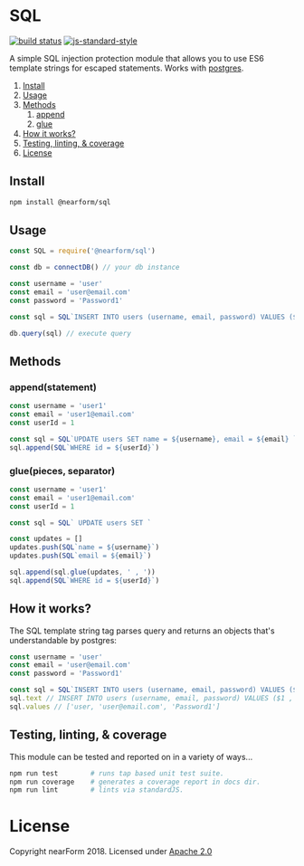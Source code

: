 # SQL
[![build status][1]][2] [![js-standard-style][3]][4]

A simple SQL injection protection module that allows you to use ES6 template strings for escaped statements. Works with [postgres](https://www.npmjs.com/package/pg).

1. [Install](#install)
2. [Usage](#usage)
3. [Methods](#methods)
    1. [append](#appendstatement)
    2. [glue](#gluepieces-separator)
4. [How it works?](#how-it-works)
5. [Testing, linting, & coverage](#testing-linting--coverage)
6. [License](#license)

## Install

```sh
npm install @nearform/sql
```

## Usage
```js
const SQL = require('@nearform/sql')

const db = connectDB() // your db instance

const username = 'user'
const email = 'user@email.com'
const password = 'Password1'

const sql = SQL`INSERT INTO users (username, email, password) VALUES (${username},${email},${password})` // generate SQL query

db.query(sql) // execute query
```

## Methods
### append(statement)
```js
const username = 'user1'
const email = 'user1@email.com'
const userId = 1

const sql = SQL`UPDATE users SET name = ${username}, email = ${email} `
sql.append(SQL`WHERE id = ${userId}`)
```

### glue(pieces, separator)
```js
const username = 'user1'
const email = 'user1@email.com'
const userId = 1

const sql = SQL` UPDATE users SET `

const updates = []
updates.push(SQL`name = ${username}`)
updates.push(SQL`email = ${email}`)

sql.append(sql.glue(updates, ' , '))
sql.append(SQL`WHERE id = ${userId}`)
```

## How it works?
The SQL template string tag parses query and returns an objects that's understandable by postgres:
```js
const username = 'user'
const email = 'user@email.com'
const password = 'Password1'

const sql = SQL`INSERT INTO users (username, email, password) VALUES (${username},${email},${password})` // generate SQL query
sql.text // INSERT INTO users (username, email, password) VALUES ($1 , $2 , $3)
sql.values // ['user, 'user@email.com', 'Password1']
```

## Testing, linting, & coverage
This module can be tested and reported on in a variety of ways...
```sh
npm run test        # runs tap based unit test suite.
npm run coverage    # generates a coverage report in docs dir.
npm run lint        # lints via standardJS.
```

# License
Copyright nearForm 2018. Licensed under 
[Apache 2.0](<https://tldrlegal.com/license/apache-license-2.0-(apache-2.0)>)

[1]: https://circleci.com/gh/nearform/sql/tree/master.svg?style=shield&circle-token=ec5a946d225c797d503fc5a748137db7b82ab47f
[2]: https://circleci.com/gh/nearform/sql
[3]: https://img.shields.io/badge/code%20style-standard-brightgreen.svg?style=flat-square
[4]: https://github.com/feross/standard